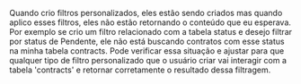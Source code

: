 Quando crio filtros personalizados, eles estão sendo criados mas quando aplico esses filtros, eles não estão retornando o conteúdo que eu esperava. Por exemplo se crio um filtro relacionado com a tabela status e desejo filtrar por status de Pendente, ele não está buscando contratos com esse status na minha tabela contracts.
Pode verificar essa situação e ajustar para que qualquer tipo de filtro personalizado que o usuário criar vai interagir com a tabela 'contracts' e retornar corretamente o resultado dessa filtragem.